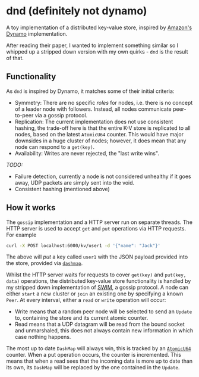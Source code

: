 # dnd (definitely not dynamo)

A toy implementation of a distributed key-value store, inspired by [Amazon's Dynamo](https://www.amazon.science/publications/dynamo-amazons-highly-available-key-value-store) implementation.

After reading their paper, I wanted to implement something similar so I whipped up a stripped down version with my own quirks - `dnd` is the result of that.

## Functionality

As `dnd` is inspired by Dynamo, it matches some of their initial criteria:

- Symmetry: There are no specific _roles_ for nodes, i.e. there is no concept of a leader node with followers. Instead, all nodes communicate peer-to-peer via a gossip protocol.
- Replication: The current implementation does not use consistent hashing, the trade-off here is that the entire K-V store is replicated to all nodes, based on the latest `AtomicU64` counter. This would have major downsides in a huge cluster of nodes; however, it does mean that any node can respond to a `get(key)`.
- Availability: Writes are never rejected, the "last write wins".


_TODO:_

- Failure detection, currently a node is not considered unhealthy if it goes away, UDP packets are simply sent into the void.
- Consistent hashing (mentioned above)


## How it works

The `gossip` implementation and a HTTP server run on separate threads. The HTTP server is used to accept `get` and `put` operations
via HTTP requests. For example

```bash
curl -X POST localhost:6000/kv/user1 -d '{"name": "Jack"}'
```

The above will _put_ a key called `user1` with the JSON payload provided into the store, provided via [`dashmap`](https://docs.rs/dashmap/latest/dashmap/).

Whilst the HTTP server waits for requests to cover `get(key)` and `put(key, data)` operations, the distributed key-value store functionality is handled by my stripped down implementation of [SWIM](https://www.cs.cornell.edu/projects/Quicksilver/public_pdfs/SWIM.pdf), a gossip protocol.
A node can either `start` a new cluster or `join` an existing one by specifying a known `Peer`. At every interval, either a `read` or `write` operation will occur:

- Write means that a random peer node will be selected to send an `Update` to, containing the store and its current atomic counter.
- Read means that a UDP datagram will be read from the bound socket and unmarshaled, this does not always contain new information in which case nothing happens.

The most up to date `DashMap` will always win, this is tracked by an [`AtomicU64`](https://doc.rust-lang.org/std/sync/atomic/index.html) counter. When a put operation occurs, the counter is incremented. This means that when a read
sees that the incoming data is more up to date than its own, its `DashMap` will be replaced by the one contained in the `Update`.
